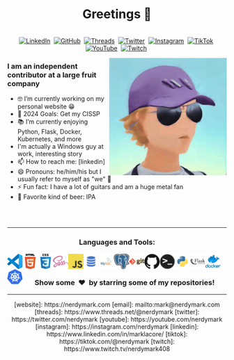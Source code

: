 <p>
  <h1 align="center"><b>Greetings 👋</b></h1>
</p>

<p align="center">
<br>
<a href="https://www.linkedin.com/in/marklacore/"><img src="https://img.shields.io/badge/linkedin-%230077B5.svg?&style=for-the-badge&logo=linkedin&logoColor=white" alt="LinkedIn" /></a>&nbsp;
<a href="https://github.com/nerdymark"><img src="https://img.shields.io/badge/github-%23121011.svg?&style=for-the-badge&logo=github&logoColor=white" alt="GitHub" /></a>&nbsp;
<a href="https://www.threads.net/@nerdymark"><img src=https://img.shields.io/badge/Threads-%23000000.svg?&style-for-the-badge&logo=Threads&logoColor=white alt="Threads" /></a>&nbsp;
<a href="https://twitter.com/nerdymark"><img src="https://img.shields.io/badge/twitter-%231DA1F2.svg?&style=for-the-badge&logo=twitter&logoColor=white" alt="Twitter" /></a>&nbsp;
<a href="https://instagram.com/nerdymark"><img src="https://img.shields.io/badge/instagram-%23E4405F.svg?&style=for-the-badge&logo=instagram&logoColor=white" alt="Instagram" /></a>&nbsp;
<a href="https://tiktok.com/@nerdymark"><img src="https://img.shields.io/badge/tiktok-%23000000.svg?&style=for-the-badge&logo=tiktok&logoColor=white" alt="TikTok" /></a>&nbsp;
<a href="https://youtube.com/nerdymark"><img src="https://img.shields.io/badge/youtube-%23FF0000.svg?&style=for-the-badge&logo=youtube&logoColor=white" alt="YouTube" /></a>&nbsp;
<a href="https://www.twitch.tv/nerdymark408"><img src="https://img.shields.io/badge/twitch-%239146FF.svg?&style=for-the-badge&logo=twitch&logoColor=white" alt="Twitch" /></a>&nbsp;
</p>

<p>
<img align="right" height="270px" alt="GIF" src="https://github.com/nerdymark/com_blog/blob/main/static/images/ajax-document-loader.gif?raw=true" />

### I am an independent contributor at a large fruit company
- 🤓 I’m currently working on my personal website :grin:
- 🔐 2024 Goals: Get my CISSP
- 📚 I’m currently enjoying Python, Flask, Docker, Kubernetes, and more
- I'm actually a Windows guy at work, interesting story
- 📫 How to reach me: [linkedin]
- 😄 Pronouns: he/him/his but I usually refer to myself as "we" 🤭
- ⚡ Fun fact: I have a lot of guitars and am a huge metal fan
- 🍺 Favorite kind of beer: IPA
<br>
<br>
</p>
<hr />
<p align="center">
<h3 align="center">Languages and Tools:</h3>
<img align="left" alt="Visual Studio Code" width="35px" src="https://raw.githubusercontent.com/github/explore/80688e429a7d4ef2fca1e82350fe8e3517d3494d/topics/visual-studio-code/visual-studio-code.png" />
<img align="left" alt="HTML5" width="35px" src="https://raw.githubusercontent.com/github/explore/80688e429a7d4ef2fca1e82350fe8e3517d3494d/topics/html/html.png" />
<img align="left" alt="CSS3" width="35px" src="https://raw.githubusercontent.com/github/explore/80688e429a7d4ef2fca1e82350fe8e3517d3494d/topics/css/css.png" />
<img align="left" alt="Sass" width="35px" src="https://raw.githubusercontent.com/github/explore/80688e429a7d4ef2fca1e82350fe8e3517d3494d/topics/sass/sass.png" />
<img align="left" alt="JavaScript" width="35px" src="https://raw.githubusercontent.com/github/explore/80688e429a7d4ef2fca1e82350fe8e3517d3494d/topics/javascript/javascript.png" />
<img align="left" alt="SQL" width="35px" src="https://raw.githubusercontent.com/github/explore/80688e429a7d4ef2fca1e82350fe8e3517d3494d/topics/sql/sql.png" />
<img align="left" alt="MySQL" width="35px" src="https://raw.githubusercontent.com/github/explore/80688e429a7d4ef2fca1e82350fe8e3517d3494d/topics/mysql/mysql.png" />
<img align="left" alt="PostgreSQL" width="35px" src="https://raw.githubusercontent.com/github/explore/80688e429a7d4ef2fca1e82350fe8e3517d3494d/topics/postgresql/postgresql.png" />
<img align="left" alt="Git" width="35px" src="https://raw.githubusercontent.com/github/explore/80688e429a7d4ef2fca1e82350fe8e3517d3494d/topics/git/git.png" />
<img align="left" alt="GitHub" width="35px" src="https://raw.githubusercontent.com/github/explore/78df643247d429f6cc873026c0622819ad797942/topics/github/github.png" />
<img align="left" alt="Terminal" width="35px" src="https://raw.githubusercontent.com/github/explore/80688e429a7d4ef2fca1e82350fe8e3517d3494d/topics/terminal/terminal.png" />
<img align="left" alt="Python" width="35px" src="https://raw.githubusercontent.com/github/explore/80688e429a7d4ef2fca1e82350fe8e3517d3494d/topics/python/python.png" />
<img align="left" alt="HTML5" width="35px" src="https://raw.githubusercontent.com/github/explore/80688e429a7d4ef2fca1e82350fe8e3517d3494d/topics/flask/flask.png" />
<img align="left" alt="Docker" width="35px" src="https://raw.githubusercontent.com/github/explore/80688e429a7d4ef2fca1e82350fe8e3517d3494d/topics/docker/docker.png" />
<img align="left" alt="Kubernetes" width="35px" src="https://raw.githubusercontent.com/github/explore/80688e429a7d4ef2fca1e82350fe8e3517d3494d/topics/kubernetes/kubernetes.png" />
</p>
<br>
<br>
<p align="center">
<h3 align="center">Show some &nbsp;❤️&nbsp; by starring some of my repositories!</h3>
</p>
<hr />
<p align="center">
[website]: https://nerdymark.com
[email]: mailto:mark@nerdymark.com
[threads]: https://www.threads.net/@nerdymark
[twitter]: https://twitter.com/nerdymark
[youtube]: https://youtube.com/nerdymark
[instagram]: https://instagram.com/nerdymark
[linkedin]: https://www.linkedin.com/in/marklacore/
[tiktok]: https://tiktok.com/@nerdymark
[twitch]: https://www.twitch.tv/nerdymark408
</p>
